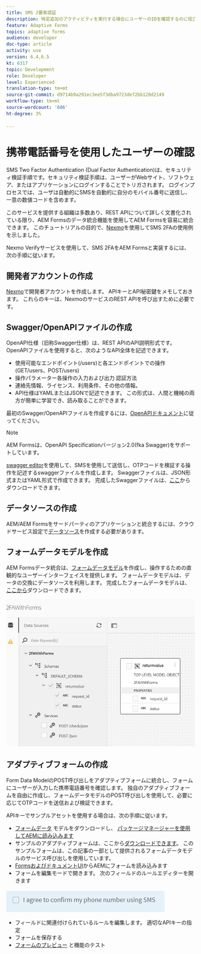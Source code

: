 ```yaml
---
title: SMS 2要素認証
description: 特定追加のアクティビティを実行する場合にユーザーのIDを確認するのに役立つ、セキュリティの追加層
feature: Adaptive Forms
topics: adaptive forms
audience: developer
doc-type: article
activity: use
version: 6.4,6.5
kt: 6317
topic: Development
role: Developer
level: Experienced
translation-type: tm+mt
source-git-commit: d9714b9a291ec3ee5f3dba9723de72bb120d2149
workflow-type: tm+mt
source-wordcount: '606'
ht-degree: 3%

---
```




# 携帯電話番号を使用したユーザーの確認

SMS Two Factor Authentication (Dual Factor Authentication)は、セキュリティ検証手順です。セキュリティ検証手順は、ユーザーがWebサイト、ソフトウェア、またはアプリケーションにログインすることでトリガされます。 ログインプロセスでは、ユーザは自動的にSMSを自動的に自分のモバイル番号に送信し、一意の数値コードを含めます。

このサービスを提供する組織は多数あり、REST APIについて詳しく文書化されている限り、AEM Formsのデータ統合機能を使用してAEM Formsを容易に統合できます。 このチュートリアルの目的で、[Nexmo](https://developer.nexmo.com/verify/overview)を使用してSMS 2FAの使用例を示しました。

Nexmo Verifyサービスを使用して、SMS 2FAをAEM Formsと実装するには、次の手順に従います。

## 開発者アカウントの作成

[Nexmo](https://dashboard.nexmo.com/sign-in)で開発者アカウントを作成します。 APIキーとAPI秘密鍵をメモしておきます。 これらのキーは、NexmoのサービスのREST APIを呼び出すために必要です。

## Swagger/OpenAPIファイルの作成

OpenAPI仕様（旧称Swagger仕様）は、REST APIのAPI説明形式です。 OpenAPIファイルを使用すると、次のようなAPI全体を記述できます。

* 使用可能なエンドポイント(/users)と各エンドポイントでの操作(GET/users、POST/users)
* 操作パラメーター各操作の入力および出力
認証方法
* 連絡先情報、ライセンス、利用条件、その他の情報。
* API仕様はYAMLまたはJSONで記述できます。 この形式は、人間と機械の両方が簡単に学習でき、読み取ることができます。

最初のSwagger/OpenAPIファイルを作成するには、[OpenAPIドキュメント](https://swagger.io/docs/specification/2-0/basic-structure/)に従ってください。

>[!NOTE]
> AEM Formsは、OpenAPI Specificationバージョン2.0(fka Swagger)をサポートしています。

[swagger editor](https://editor.swagger.io/)を使用して、SMSを使用して送信し、OTPコードを検証する操作を記述するswaggerファイルを作成します。 Swaggerファイルは、JSON形式またはYAML形式で作成できます。 完成したSwaggerファイルは、[ここ](assets/two-factore-authentication-swagger.zip)からダウンロードできます。

## データソースの作成

AEM/AEM Formsをサードパーティのアプリケーションと統合するには、クラウドサービス設定で[データソース](https://docs.adobe.com/content/help/en/experience-manager-learn/forms/ic-web-channel-tutorial/parttwo.html)を作成する必要があります。

## フォームデータモデルを作成

AEM Formsデータ統合は、[フォームデータモデル](https://docs.adobe.com/content/help/en/experience-manager-65/forms/form-data-model/create-form-data-models.html)を作成し、操作するための直観的なユーザーインターフェイスを提供します。 フォームデータモデルは、データの交換にデータソースを利用します。
完成したフォームデータモデルは、[ここから](assets/sms-2fa-fdm.zip)ダウンロードできます。

![fdm](assets/2FA-fdm.PNG)

## アダプティブフォームの作成

Form Data ModelのPOST呼び出しをアダプティブフォームに統合し、フォームにユーザーが入力した携帯電話番号を確認します。 独自のアダプティブフォームを自由に作成し、フォームデータモデルのPOST呼び出しを使用して、必要に応じてOTPコードを送信および検証できます。

APIキーでサンプルアセットを使用する場合は、次の手順に従います。

* [フォームデータ](assets/sms-2fa-fdm.zip) モデルをダウンロードし、 [パッケージマネージャーを使用してAEMに読み込みます](http://localhost:4502/crx/packmgr/index.jsp)
* サンプルのアダプティブフォームは、ここから[ダウンロードできます](assets/sms-2fa-verification-af.zip)。 このサンプルフォームは、この記事の一部として提供されるフォームデータモデルのサービス呼び出しを使用しています。
* [FormsおよびドキュメントUI](http://localhost:4502/aem/forms.html/content/dam/formsanddocuments)からAEMにフォームを読み込みます
* フォームを編集モードで開きます。 次のフィールドのルールエディターを開きます

![sms-send](assets/check-sms.PNG)

* フィールドに関連付けられているルールを編集します。 適切なAPIキーの指定
* フォームを保存する
* [フォームのプレビュー](http://localhost:4502/content/dam/formsanddocuments/sms-2fa-verification/jcr:content?wcmmode=disabled) と機能のテスト


